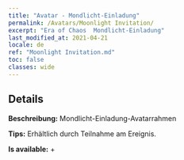 ```yaml
---
title: "Avatar - Mondlicht-Einladung"
permalink: /Avatars/Moonlight Invitation/
excerpt: "Era of Chaos  Mondlicht-Einladung"
last_modified_at: 2021-04-21
locale: de
ref: "Moonlight Invitation.md"
toc: false
classes: wide
---
```

## Details

 **Beschreibung:** Mondlicht-Einladung-Avatarrahmen 

 **Tips:** Erhältlich durch Teilnahme am Ereignis. 

 **Is available:**  + 

